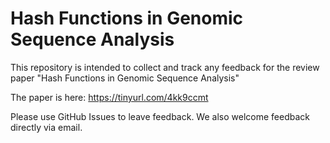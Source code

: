 # Hash Functions in Genomic Sequence Analysis
This repository is intended to collect and track any feedback for the review paper  "Hash Functions in Genomic Sequence Analysis"

The paper is here: https://tinyurl.com/4kk9ccmt

Please use GitHub Issues to leave feedback. We also welcome feedback directly via email. 
